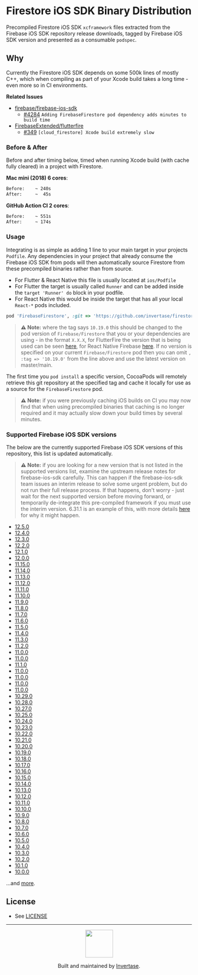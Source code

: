 # Firestore iOS SDK Binary Distribution

Precompiled Firestore iOS SDK `xcframework` files extracted from the Firebase iOS SDK repository release downloads, tagged by Firebase iOS SDK version and presented as a consumable `podspec`.

## Why

Currently the Firestore iOS SDK depends on some 500k lines of mostly C++, which when compiling as part of your Xcode build takes a long time - even more so in CI environments.

**Related Issues**

- [firebase/firebase-ios-sdk](https://github.com/firebase/firebase-ios-sdk)
  - [#4284](https://github.com/firebase/firebase-ios-sdk/issues/4284) `Adding FirebaseFirestore pod dependency adds minutes to build time`
- [FirebaseExtended/flutterfire](https://github.com/FirebaseExtended/flutterfire)
  - [#349](https://github.com/FirebaseExtended/flutterfire/issues/349) `[cloud_firestore] Xcode build extremely slow`

### Before & After

Before and after timing below, timed when running Xcode build (with cache fully cleared) in a project with Firestore.

**Mac mini (2018) 6 cores**:

```bash
Before:    ~ 240s
After:     ~  45s
```

**GitHub Action CI 2 cores**:

```bash
Before:    ~ 551s
After:     ~ 174s
```

### Usage

Integrating is as simple as adding 1 line to your main target in your projects `Podfile`. Any dependencies in your project that already consume the Firebase iOS SDK from pods will then automatically source Firestore from these precompiled binaries rather than from source.

- For Flutter & React Native this file is usually located at `ios/Podfile`
- For Flutter the target is usually called `Runner` and can be added inside the `target 'Runner' do` block in your podfile.
- For React Native this would be inside the target that has all your local `React-*` pods included.

```ruby
pod 'FirebaseFirestore', :git => 'https://github.com/invertase/firestore-ios-sdk-frameworks.git', :tag => '10.19.0'
```

> **⚠️ Note:** where the tag says `10.19.0` this should be changed to the pod version of `Firebase/Firestore` that you or your dependencies are using - in the format `X.X.X`, for FlutterFire the version that is being used can be seen [here](https://github.com/FirebaseExtended/flutterfire/blob/main/packages/firebase_core/firebase_core/ios/firebase_sdk_version.rb), for React Native Firebase [here](https://github.com/invertase/react-native-firebase/blob/master/packages/app/package.json#L70). If no version is specified on your current `Firebase/Firestore` pod then you can omit `, :tag => '10.19.0'` from the line above and use the latest version on master/main.

The first time you `pod install` a specific version, CocoaPods will remotely retrieve this git repository at the specified tag and cache it locally for use as a source for the `FirebaseFirestore` pod.

> **⚠️ Note:** if you were previously caching iOS builds on CI you may now find that when using precompiled binaries that caching is no longer required and it may actually slow down your build times by several minutes.

### Supported Firebase iOS SDK versions

The below are the currently supported Firebase iOS SDK versions of this repository, this list is updated automatically.

> **⚠️ Note:** if you are looking for a new version that is not listed in the supported versions list, examine the upstream release notes for firebase-ios-sdk carefully. This can happen if the firebase-ios-sdk team issues an interim release to solve some urgent problem, but do not run their full release process. If that happens, don't worry - just wait for the next supported version before moving forward, or temporarily de-integrate this pre-compiled framework if you must use the interim version. 6.31.1 is an example of this, with more details [here](https://github.com/firebase/firebase-ios-sdk/pull/6368#issuecomment-685030446) for why it might happen.

<!--NEW_VERSION_PLACEHOLDER-->
 - [12.5.0](https://github.com/invertase/firestore-ios-sdk-frameworks/releases/tag/12.5.0)
 - [12.4.0](https://github.com/invertase/firestore-ios-sdk-frameworks/releases/tag/12.4.0)
 - [12.3.0](https://github.com/invertase/firestore-ios-sdk-frameworks/releases/tag/12.3.0)
 - [12.2.0](https://github.com/invertase/firestore-ios-sdk-frameworks/releases/tag/12.2.0)
 - [12.1.0](https://github.com/invertase/firestore-ios-sdk-frameworks/releases/tag/12.1.0)
 - [12.0.0](https://github.com/invertase/firestore-ios-sdk-frameworks/releases/tag/12.0.0)
 - [11.15.0](https://github.com/invertase/firestore-ios-sdk-frameworks/releases/tag/11.15.0)
 - [11.14.0](https://github.com/invertase/firestore-ios-sdk-frameworks/releases/tag/11.14.0)
 - [11.13.0](https://github.com/invertase/firestore-ios-sdk-frameworks/releases/tag/11.13.0)
 - [11.12.0](https://github.com/invertase/firestore-ios-sdk-frameworks/releases/tag/11.12.0)
 - [11.11.0](https://github.com/invertase/firestore-ios-sdk-frameworks/releases/tag/11.11.0)
 - [11.10.0](https://github.com/invertase/firestore-ios-sdk-frameworks/releases/tag/11.10.0)
 - [11.9.0](https://github.com/invertase/firestore-ios-sdk-frameworks/releases/tag/11.9.0)
 - [11.8.0](https://github.com/invertase/firestore-ios-sdk-frameworks/releases/tag/11.8.0)
 - [11.7.0](https://github.com/invertase/firestore-ios-sdk-frameworks/releases/tag/11.7.0)
 - [11.6.0](https://github.com/invertase/firestore-ios-sdk-frameworks/releases/tag/11.6.0)
 - [11.5.0](https://github.com/invertase/firestore-ios-sdk-frameworks/releases/tag/11.5.0)
 - [11.4.0](https://github.com/invertase/firestore-ios-sdk-frameworks/releases/tag/11.4.0)
 - [11.3.0](https://github.com/invertase/firestore-ios-sdk-frameworks/releases/tag/11.3.0)
 - [11.2.0](https://github.com/invertase/firestore-ios-sdk-frameworks/releases/tag/11.2.0)
 - [11.0.0](https://github.com/invertase/firestore-ios-sdk-frameworks/releases/tag/11.0.0)
 - [11.0.0](https://github.com/invertase/firestore-ios-sdk-frameworks/releases/tag/11.0.0)
 - [11.1.0](https://github.com/invertase/firestore-ios-sdk-frameworks/releases/tag/11.1.0)
 - [11.0.0](https://github.com/invertase/firestore-ios-sdk-frameworks/releases/tag/11.0.0)
 - [11.0.0](https://github.com/invertase/firestore-ios-sdk-frameworks/releases/tag/11.0.0)
 - [11.0.0](https://github.com/invertase/firestore-ios-sdk-frameworks/releases/tag/11.0.0)
 - [11.0.0](https://github.com/invertase/firestore-ios-sdk-frameworks/releases/tag/11.0.0)
 - [10.29.0](https://github.com/invertase/firestore-ios-sdk-frameworks/releases/tag/10.29.0)
 - [10.28.0](https://github.com/invertase/firestore-ios-sdk-frameworks/releases/tag/10.28.0)
 - [10.27.0](https://github.com/invertase/firestore-ios-sdk-frameworks/releases/tag/10.27.0)
 - [10.25.0](https://github.com/invertase/firestore-ios-sdk-frameworks/releases/tag/10.25.0)
 - [10.24.0](https://github.com/invertase/firestore-ios-sdk-frameworks/releases/tag/10.24.0)
 - [10.23.0](https://github.com/invertase/firestore-ios-sdk-frameworks/releases/tag/10.23.0)
 - [10.22.0](https://github.com/invertase/firestore-ios-sdk-frameworks/releases/tag/10.22.0)
 - [10.21.0](https://github.com/invertase/firestore-ios-sdk-frameworks/releases/tag/10.21.0)
- [10.20.0](https://github.com/invertase/firestore-ios-sdk-frameworks/releases/tag/10.20.0)
- [10.19.0](https://github.com/invertase/firestore-ios-sdk-frameworks/releases/tag/10.19.0)
- [10.18.0](https://github.com/invertase/firestore-ios-sdk-frameworks/releases/tag/10.18.0)
- [10.17.0](https://github.com/invertase/firestore-ios-sdk-frameworks/releases/tag/10.17.0)
- [10.16.0](https://github.com/invertase/firestore-ios-sdk-frameworks/releases/tag/10.16.0)
- [10.15.0](https://github.com/invertase/firestore-ios-sdk-frameworks/releases/tag/10.15.0)
- [10.14.0](https://github.com/invertase/firestore-ios-sdk-frameworks/releases/tag/10.14.0)
- [10.13.0](https://github.com/invertase/firestore-ios-sdk-frameworks/releases/tag/10.13.0)
- [10.12.0](https://github.com/invertase/firestore-ios-sdk-frameworks/releases/tag/10.12.0)
- [10.11.0](https://github.com/invertase/firestore-ios-sdk-frameworks/releases/tag/10.11.0)
- [10.10.0](https://github.com/invertase/firestore-ios-sdk-frameworks/releases/tag/10.10.0)
- [10.9.0](https://github.com/invertase/firestore-ios-sdk-frameworks/releases/tag/10.9.0)
- [10.8.0](https://github.com/invertase/firestore-ios-sdk-frameworks/releases/tag/10.8.0)
- [10.7.0](https://github.com/invertase/firestore-ios-sdk-frameworks/releases/tag/10.7.0)
- [10.6.0](https://github.com/invertase/firestore-ios-sdk-frameworks/releases/tag/10.6.0)
- [10.5.0](https://github.com/invertase/firestore-ios-sdk-frameworks/releases/tag/10.5.0)
- [10.4.0](https://github.com/invertase/firestore-ios-sdk-frameworks/releases/tag/10.4.0)
- [10.3.0](https://github.com/invertase/firestore-ios-sdk-frameworks/releases/tag/10.3.0)
- [10.2.0](https://github.com/invertase/firestore-ios-sdk-frameworks/releases/tag/10.2.0)
- [10.1.0](https://github.com/invertase/firestore-ios-sdk-frameworks/releases/tag/10.1.0)
- [10.0.0](https://github.com/invertase/firestore-ios-sdk-frameworks/releases/tag/10.0.0)

...and [more](https://github.com/invertase/firestore-ios-sdk-frameworks/tags).

## License

- See [LICENSE](/LICENSE)

---

<p align="center">
  <a href="https://invertase.io/?utm_source=readme&utm_medium=footer&utm_campaign=firestore-ios-sdk-frameworks">
    <img width="75px" src="https://static.invertase.io/assets/invertase/invertase-rounded-avatar.png">
  </a>
  <p align="center">
    Built and maintained by <a href="https://invertase.io/?utm_source=readme&utm_medium=footer&utm_campaign=firestore-ios-sdk-frameworks">Invertase</a>.
  </p>
</p>
